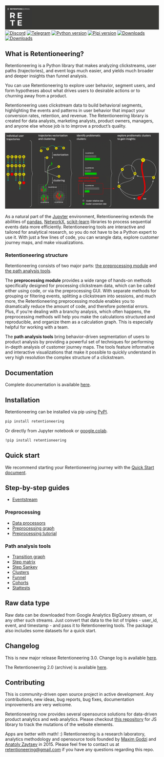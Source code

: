 [![Rete logo](https://raw.githubusercontent.com/retentioneering/pics/master/pics/logo_long_black.png)](https://github.com/retentioneering/retentioneering-tools)
[![Discord](https://img.shields.io/badge/server-on%20discord-blue)](https://discord.com/invite/hBnuQABEV2)
[![Telegram](https://img.shields.io/badge/chat-on%20telegram-blue)](https://t.me/retentioneering_support)
[![Python version](https://img.shields.io/pypi/pyversions/retentioneering)](https://pypi.org/project/retentioneering/)
[![Pipi version](https://img.shields.io/pypi/v/retentioneering)](https://pypi.org/project/retentioneering/)
[![Downloads](https://pepy.tech/badge/retentioneering)](https://pepy.tech/project/retentioneering)
[![Downloads](https://static.pepy.tech/badge/retentioneering/month)](https://pepy.tech/project/retentioneering)

## What is Retentioneering?

Retentioneering is a Python library that makes analyzing clickstreams, user paths (trajectories), and event logs much easier, and yields much broader and deeper insights than funnel analysis.

You can use Retentioneering to explore user behavior, segment users, and form hypotheses about what drives users to desirable actions or to churning away from a product.

Retentioneering uses clickstream data to build behavioral segments, highlighting the events and patterns in user behavior that impact your conversion rates, retention, and revenue. The Retentioneering library is created for data analysts, marketing analysts, product owners, managers, and anyone else whose job is to improve a product’s quality.

[![A simplified scenario of user behavior exploration with Retentioneering.](https://raw.githubusercontent.com/retentioneering/pics/master/pics/rete20/intro_0.png)](https://github.com/retentioneering/retentioneering-tools)


As a natural part of the [Jupyter](https://jupyter.org/) environment, Retentioneering extends the abilities of [pandas](https://pandas.pydata.org), [NetworkX](https://networkx.org/), [scikit-learn](https://scikit-learn.org) libraries to process sequential events data more efficiently. Retentioneering tools are interactive and tailored for analytical research, so you do not have to be a Python expert to use it. With just a few lines of code, you can wrangle data, explore customer journey maps, and make visualizations.

### Retentioneering structure

Retentioneering consists of two major parts: [the preprocessing module](https://doc.retentioneering.com/stable/doc/getting_started/quick_start.html#quick-start-preprocessing) and [the path analysis tools](https://doc.retentioneering.com/stable/doc/getting_started/quick_start.html#quick-start-rete-tools).

The **preprocessing module** provides a wide range of hands-on methods specifically designed for processing clickstream data, which can be called either using code, or via the preprocessing GUI. With separate methods for grouping or filtering events, splitting a clickstream into sessions, and much more, the Retentioneering preprocessing module enables you to dramatically reduce the amount of code, and therefore potential errors. Plus, if you’re dealing with a branchy analysis, which often happens, the preprocessing methods will help you make the calculations structured and reproducible, and organize them as a calculation graph. This is especially helpful for working with a team.

The **path analysis tools** bring behavior-driven segmentation of users to product analysis by providing a powerful set of techniques for performing in-depth analysis of customer journey maps. The tools feature informative and interactive visualizations that make it possible to quickly understand in very high resolution the complex structure of a clickstream.

## Documentation

Complete documentation is available [here](https://doc.retentioneering.com/stable/doc/index.html).

## Installation

Retentioneering can be installed via pip using [PyPI](https://pypi.org/project/retentioneering/).

```bash
pip install retentioneering
```

Or directly from Jupyter notebook or [google.colab](https://colab.research.google.com/).

```bash
!pip install retentioneering
```

## Quick start

We recommend starting your Retentioneering journey with the [Quick Start document](https://doc.retentioneering.com/stable/doc/getting_started/quick_start.html).


## Step-by-step guides

- [Eventstream](https://doc.retentioneering.com/stable/doc/user_guides/eventstream.html)

### Preprocessing

- [Data processors](https://doc.retentioneering.com/stable/doc/user_guides/dataprocessors.html)
- [Preprocessing graph](https://doc.retentioneering.com/stable/doc/user_guides/preprocessing.html)
- [Preprocessing tutorial](https://colab.research.google.com/drive/1WwVI5oQF81xp9DJ6rP5HyM_UjuNPjUk0?usp=sharing)

### Path analysis tools

- [Transition graph](https://doc.retentioneering.com/stable/doc/user_guides/transition_graph.html)
- [Step matrix](https://doc.retentioneering.com/stable/doc/user_guides/step_matrix.html)
- [Step Sankey](https://doc.retentioneering.com/stable/doc/user_guides/step_sankey.html)
- [Clusters](https://doc.retentioneering.com/stable/doc/user_guides/clusters.html)
- [Funnel](https://doc.retentioneering.com/stable/doc/user_guides/funnel.html)
- [Cohorts](https://doc.retentioneering.com/stable/doc/user_guides/cohorts.html)
- [Stattests](https://doc.retentioneering.com/stable/doc/user_guides/stattests.html)

## Raw data type
Raw data can be downloaded from Google Analytics BigQuery stream, or any other such streams. Just convert that data to the list of triples - user_id, event, and timestamp - and pass it to Retentioneering tools. The package also includes some datasets for a quick start.

## Changelog

This is new major release Retentioneering 3.0. Change log is available [here](https://doc.retentioneering.com/stable/doc/whatsnew/v3.0.0.html).

The Retentioneering 2.0 (archive) is available [here](https://github.com/retentioneering/retentioneering-tools-2-archive).

## Contributing

This is community-driven open source project in active development. Any contributions,
new ideas, bug reports, bug fixes, documentation improvements are very welcome.

Retentioneering now provides several opensource solutions for data-driven product
analytics and web analytics. Please checkout [this repository](https://github.com/retentioneering/retentioneering-dom-observer) for JS library to track the mutations of the website elements.

Apps are better with math! :)
Retentioneering is a research laboratory, analytics methodology and opensource
tools founded by [Maxim Godzi](https://www.linkedin.com/in/godsie/) and
[Anatoly Zaytsev](https://www.linkedin.com/in/anatoly-zaytsev/) in 2015.
Please feel free to contact us at retentioneering@gmail.com if you have any
questions regarding this repo.
